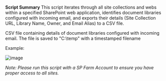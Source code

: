 **Script Summary**
This script iterates through all site collections and webs within a specified SharePoint web application, identifies document libraries configured with incoming email, and exports their details (Site Collection URL, Library Name, Owner, and Email Alias) to a CSV file.

CSV file containing details of document libraries configured with incoming email. The file is saved to "C:\temp\" with a timestamped filename

Example:

![image](https://github.com/user-attachments/assets/47f248d4-9f7f-4ae7-ba60-65568bf6171e)

_Note: Please run this script with a SP Farm Account to ensure you have proper access to all sites._
